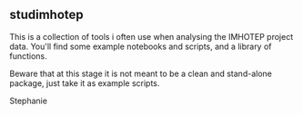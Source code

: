 ## studimhotep

This is a collection of  tools i often use when analysing the IMHOTEP project data. You'll find some example notebooks and scripts, and a library of functions.

Beware that at this stage it is not meant to be a clean and stand-alone package, just take it as example scripts.

Stephanie
